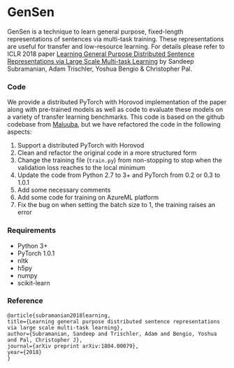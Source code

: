 # GenSen

GenSen is a technique to learn general purpose, fixed-length representations of sentences via multi-task training. These representations are useful for transfer and low-resource learning. For details please refer to ICLR 2018 paper [Learning General Purpose Distributed Sentence Representations via Large Scale Multi-task Learning](https://openreview.net/forum?id=B18WgG-CZ&noteId=B18WgG-CZ) by Sandeep Subramanian, Adam Trischler, Yoshua Bengio & Christopher Pal. 

### Code

We provide a distributed PyTorch with Horovod implementation of the paper along with pre-trained models as well as code to evaluate these models on a variety of transfer learning benchmarks.
This code is based on the github codebase from [Maluuba](https://github.com/Maluuba/gensen), but we have refactored the code in the following aspects:
1. Support a distributed PyTorch with Horovod
2. Clean and refactor the original code in a more structured form
3. Change the training file (`train.py`) from non-stopping to stop when the validation loss reaches to the local minimum
4. Update the code from Python 2.7 to 3+ and PyTorch from 0.2 or 0.3 to 1.0.1
5. Add some necessary comments
6. Add some code for training on AzureML platform
7. Fix the bug on when setting the batch size to 1, the training raises an error

### Requirements

- Python 3+
- PyTorch 1.0.1
- nltk
- h5py
- numpy
- scikit-learn

### Reference

```
@article{subramanian2018learning,
title={Learning general purpose distributed sentence representations via large scale multi-task learning},
author={Subramanian, Sandeep and Trischler, Adam and Bengio, Yoshua and Pal, Christopher J},
journal={arXiv preprint arXiv:1804.00079},
year={2018}
}
```
